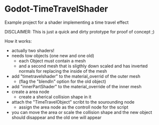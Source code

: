 # Godot-TimeTravelShader
Example project for a shader implementing a time travel effect

DISCLAIMER:
This is just a quick and dirty prototype for proof of concept ;)

How it works:

- actually two shaders!
- needs tow objects (one new and one old)
  - each Object must contain a mesh
  - and a second mesh that is sligthly down scaled and has inverted normals for replacing the inside of the mesh
- add "timetravelshader" to the material_overrid of the outer mesh
  - (flag the "blendIn" option for the old object)
- add "innerPartShader" to the material_override of the inner mesh
- create a area node
  - create a sherical collision shape in it
- attach the "TimeTravelObject" scribt to the sourounding node 
  - assign the area node as the controll node for the script
- you can move the area or scale the collision shape and the new object should disappear and the old one will appear

